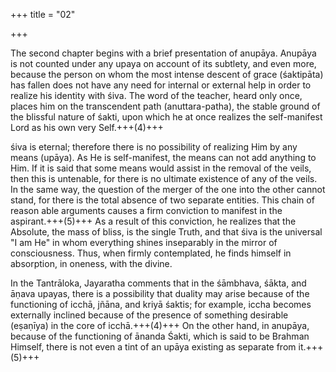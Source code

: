 +++
title = "02"

+++

The second chapter begins with a brief presentation of anupāya. Anupāya is not counted under any upaya on account of its subtlety, and even more, because the person on whom the most intense descent of grace (śaktipāta) has fallen does not have any need for internal or external help in order to realize his identity with śiva. The word of the teacher, heard only once, places him on the transcendent path (anuttara-patha), the stable ground of the blissful nature of śakti, upon which he at once realizes the self-manifest Lord as his own very Self.+++(4)+++ 

śiva is eternal; therefore there is no possibility of realizing Him by any means (upāya). As He is self-manifest, the means can not add anything to Him. If it is said that some means would assist in the removal of the veils, then this is untenable, for there is no ultimate existence of any of the veils. In the same way, the question of the merger of the one into the other cannot stand, for there is the total absence of two separate entities. This chain of reason able arguments causes a firm conviction to manifest in the aspirant.+++(5)+++ As a result of this conviction, he realizes that the Absolute, the mass of bliss, is the single Truth, and that śiva is the universal "I am He" in whom everything shines inseparably in the mirror of consciousness. Thus, when firmly contemplated, he finds himself in absorption, in oneness, with the divine. 

In the Tantrāloka, Jayaratha comments that in the śāmbhava, śākta, and āṇava upayas, there is a possibility that duality may arise because of the functioning of icchā, jñāna, and kriyā śaktis; for example, iccha becomes externally inclined because of the presence of something desirable (eṣaṇīya) in the core of icchā.+++(4)+++ On the other hand, in anupāya, because of the functioning of ānanda Śakti, which is said to be Brahman Himself, there is not even a tint of an upāya existing as separate from it.+++(5)+++ 

